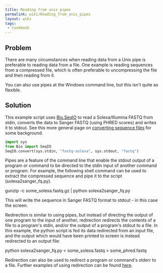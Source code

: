 ```yaml
---
title: Reading from unix pipes
permalink: wiki/Reading_from_unix_pipes
layout: wiki
tags:
 - Cookbook
---
```


Problem
-------

There are many circumstances when reading data from a Unix pipe is
preferable to reading data from a file. One example is reading sequences
from a compressed file, which is often preferable to uncompressing the
file and then reading from it.

You can also use pipes at the Windows command line, but this isn't quite
as flexible.

Solution
--------

This example script uses [Bio.SeqIO](SeqIO "wikilink") to read a
Solexa/Illumina FASTQ from stdin, converts the data to Sanger FASTQ
(using PHRED scores) and writes it to stdout. See this more general page
on [converting sequence files](Converting_sequence_files "wikilink") for
some background.

``` python
import sys
from Bio import SeqIO
SeqIO.convert(sys.stdin, "fastq-solexa", sys.stdout, "fastq")
```

Pipes are a feature of the command line that enable the stdout output of
a program or command to be directed to the stdin input of another
command or program. For example, the following shell command can be used
to extract the compressed sequence and pipe it to the script
(solexa2sanger\_fq.py).

<bash> gunzip -c some\_solexa.fastq.gz | python solexa2sanger\_fq.py
</bash>

This will write the sequence in Sanger FASTQ format to stdout - in this
case the screen.

Redirection is similar to using pipes, but instead of directing the
output of one program to the input of another, redirection redirects the
contents of a file to a program's stdin, and/or the output of a
program's stdout to a file. In this example, the python script is fed
its data redirected from an input file, and the output which would have
been printed to screen is instead redirected to an output file:

<bash> python solexa2sanger\_fq.py &lt; some\_solexa.fastq &gt;
some\_phred.fastq </bash>

Redirection can also be used to redirect a program or command's stderr
to a file. Further examples of using redirection can be found
[here](http://tldp.org/HOWTO/Bash-Prog-Intro-HOWTO-3.html).
